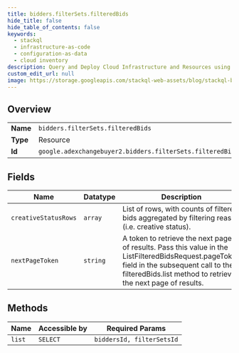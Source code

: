 ```yaml
---
title: bidders.filterSets.filteredBids
hide_title: false
hide_table_of_contents: false
keywords:
  - stackql
  - infrastructure-as-code
  - configuration-as-data
  - cloud inventory
description: Query and Deploy Cloud Infrastructure and Resources using SQL
custom_edit_url: null
image: https://storage.googleapis.com/stackql-web-assets/blog/stackql-blog-post-featured-image.png
---
```

  
    

## Overview
<table><tbody>
<tr><td><b>Name</b></td><td><code>bidders.filterSets.filteredBids</code></td></tr>
<tr><td><b>Type</b></td><td>Resource</td></tr>
<tr><td><b>Id</b></td><td><code>google.adexchangebuyer2.bidders.filterSets.filteredBids</code></td></tr>
</tbody></table>

## Fields
| Name | Datatype | Description |
| ---- | -------- | ----------- |
| `creativeStatusRows` | `array` | List of rows, with counts of filtered bids aggregated by filtering reason (i.e. creative status). |
| `nextPageToken` | `string` | A token to retrieve the next page of results. Pass this value in the ListFilteredBidsRequest.pageToken field in the subsequent call to the filteredBids.list method to retrieve the next page of results. |
## Methods
| Name | Accessible by | Required Params |
| ---- | ------------- | --------------- |
| `list` | `SELECT` | `biddersId, filterSetsId` |
